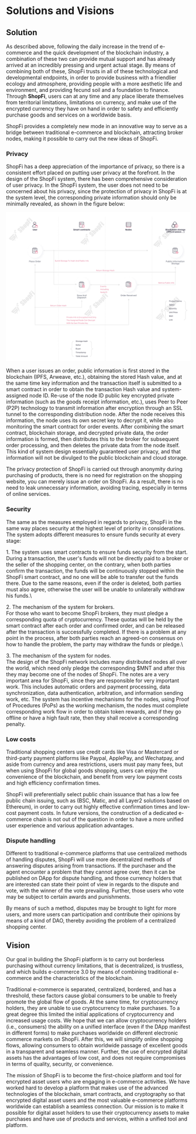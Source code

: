 # Solutions and Visions

## Solution

As described above, following the daily increase in the trend of e-commerce and the quick development of the blockchain industry, a combination of these two can provide mutual support and has already arrived at an incredibly pressing and urgent actual stage. By means of combining both of these, ShopFi trusts in all of these technological and developmental endpoints, in order to provide business with a friendlier ecology and atmosphere, providing people with a more aesthetic life and environment, and providing fecund soil and a foundation to finance. Through **ShopFi**, users can at any time and any place liberate themselves from territorial limitations, limitations on currency, and make use of the encrypted currency they have on hand in order to safety and efficiently purchase goods and services on a worldwide basis.

ShopFi provides a completely new mode in an innovative way to serve as a bridge between traditional e-commerce and blockchain, attracting broker nodes, making it possible to carry out the new ideas of ShopFi.

### **Privacy**

ShopFi has a deep appreciation of the importance of privacy, so there is a consistent effort placed on putting user privacy at the forefront. In the design of the ShopFi system, there has been comprehensive consideration of user privacy. In the ShopFi system, the user does not need to be concerned about his privacy, since the protection of privacy in ShopFi is at the system level, the corresponding private information should only be minimally revealed, as shown in the figure below:

![](<../.gitbook/assets/image (13) (1).png>)



When a user issues an order, public information is first stored in the blockchain (IPFS, Arweave, etc.), obtaining the stored Hash value, and at the same time key information and the transaction itself is submitted to a smart contract in order to obtain the transaction Hash value and system-assigned node ID. Re-use of the node ID public key encrypted private information (such as the goods receipt information, etc.), uses Peer to Peer (P2P) technology to transmit information after encryption through an SSL tunnel to the corresponding distribution node. After the node receives this information, the node uses its own secret key to decrypt it, while also monitoring the smart contract for order events. After combining the smart contract, blockchain storage, and decrypted private data, the order information is formed, then distributes this to the broker for subsequent order processing, and then deletes the private data from the node itself. This kind of system design essentially guaranteed user privacy, and that information will not be divulged to the public blockchain and cloud storage.

The privacy protection of ShopFi is carried out through anonymity during purchasing of products, there is no need for registration on the shopping website, you can merely issue an order on ShopFi. As a result, there is no need to leak unnecessary information, avoiding tracing, especially in terms of online services.

### **Security**

The same as the measures employed in regards to privacy, ShopFi in the same way places security at the highest level of priority in considerations. The system adopts different measures to ensure funds security at every stage:

1\. The system uses smart contracts to ensure funds security from the start.\
During a transaction, the user's funds will not be directly paid to a broker or the seller of the shopping center, on the contrary, when both parties confirm the transaction, the funds will be continuously stopped within the ShopFi smart contract, and no one will be able to transfer out the funds there. Due to the same reasons, even if the order is deleted, both parties must also agree, otherwise the user will be unable to unilaterally withdraw his funds.\


2\. The mechanism of the system for brokers.\
For those who want to become ShopFi brokers, they must pledge a corresponding quota of cryptocurrency. These quotas will be held by the smart contract after each order and confirmed order, and can be released after the transaction is successfully completed. If there is a problem at any point in the process, after both parties reach an agreed-on consensus on how to handle the problem, the party may withdraw the funds or pledge.\


3\. The mechanism of the system for nodes.\
The design of the ShopFi network includes many distributed nodes all over the world, which need only pledge the corresponding $MNT and after this they may become one of the nodes of ShopFi. The notes are a very important area for ShopFi, since they are responsible for very important work. This includes automatic orders and payment processing, data synchronization, data authentication, arbitration, and information sending work, etc. The system has incentive mechanisms for the nodes, using Proof of Procedures (PoPs) as the working mechanism, the nodes must complete corresponding work flow in order to obtain token rewards, and if they go offline or have a high fault rate, then they shall receive a corresponding penalty.

### **Low costs**

Traditional shopping centers use credit cards like Visa or Mastercard or third-party payment platforms like Paypal, ApplePay, and Wechatpay, and aside from currency and area restrictions, users must pay many fees, but when using ShopFi for global goods shopping, users can enjoy the convenience of the blockchain, and benefit from very low payment costs and high efficiency confirmation times.

ShopFi will preferentially select public chain issuance that has a low fee public chain issuing, such as (BSC, Matic, and all Layer2 solutions based on Ethereum), in order to carry out highly effective confirmation times and low-cost payment costs. In future versions, the construction of a dedicated e-commerce chain is not out of the question in order to have a more unified user experience and various application advantages.

### **Dispute handling**

Different to traditional e-commerce platforms that use centralized methods of handling disputes, ShopFi will use more decentralized methods of answering disputes arising from transactions. If the purchaser and the agent encounter a problem that they cannot agree over, then it can be published on DApp for dispute handling, and those currency holders that are interested can state their point of view in regards to the dispute and vote, with the winner of the vote prevailing. Further, those users who vote may be subject to certain awards and punishments.

By means of such a method, disputes may be brought to light for more users, and more users can participation and contribute their opinions by means of a kind of DAO, thereby avoiding the problem of a centralized shopping center.

## Vision

Our goal in building the ShopFi platform is to carry out borderless purchasing without currency limitations, that is decentralized, is trustless, and which builds e-commerce 3.0 by means of combining traditional e-commerce and the characteristics of the blockchain.

Traditional e-commerce is separated, centralized, bordered, and has a threshold, these factors cause global consumers to be unable to freely promote the global flow of goods. At the same time, for cryptocurrency holders, they are unable to use cryptocurrency to make purchases. To a great degree this limited the initial applications of cryptocurrency and increased usage costs. We hope that we can allow cryptocurrency holders (i.e., consumers) the ability on a unified interface (even if the DApp manifest in different forms) to make purchases worldwide on different electronic commerce markets on ShopFi. After this, we will simplify online shopping flows, allowing consumers to obtain worldwide passage of excellent goods in a transparent and seamless manner. Further, the use of encrypted digital assets has the advantages of low cost, and does not require compromises in terms of quality, security, or convenience.

The mission of ShopFi is to become the first-choice platform and tool for encrypted asset users who are engaging in e-commerce activities. We have worked hard to develop a platform that makes use of the advanced technologies of the blockchain, smart contracts, and cryptography so that encrypted digital asset users and the most valuable e-commerce platforms worldwide can establish a seamless connection. Our mission is to make it possible for digital asset holders to use their cryptocurrency assets to make purchases and have use of products and services, within a unified tool and platform.
